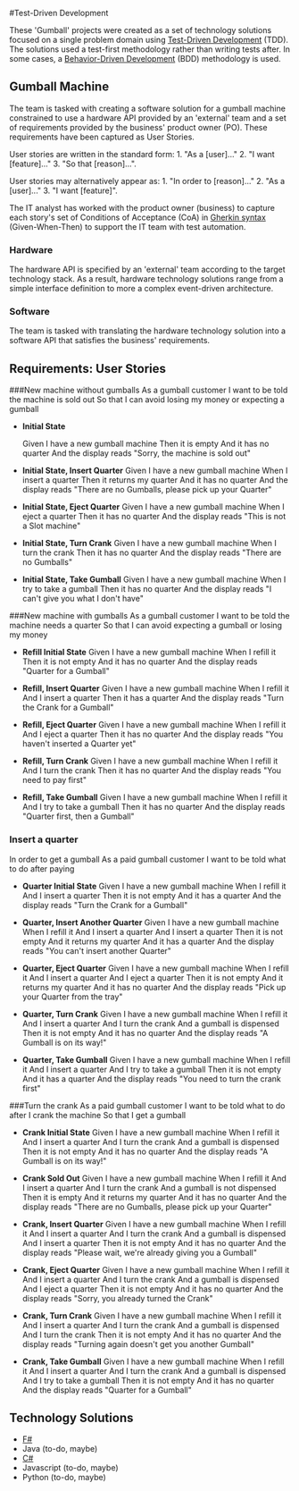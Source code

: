 #Test-Driven Development

These 'Gumball' projects were created as a set of technology solutions focused on a single problem domain using [Test-Driven Development](http://en.wikipedia.org/wiki/Test-driven_development) (TDD).  The solutions used a test-first methodology rather than writing tests after.  In some cases, a [Behavior-Driven Development](http://en.wikipedia.org/wiki/Behavior-driven_development) (BDD) methodology is used.

## Gumball Machine

The team is tasked with creating a software solution for a gumball machine constrained to use a hardware API provided by an 'external' team and a set of requirements provided by the business' product owner (PO).  These requirements have been captured as User Stories.

User stories are written in the standard form:
    1. "As a [user]..."
    2. "I want [feature]..."
    3. "So that [reason]...".

User stories may alternatively appear as:
    1. "In order to [reason]..."
    2. "As a [user]..."
    3. "I want [feature]".

The IT analyst has worked with the product owner (business) to capture each story's set of Conditions of Acceptance (CoA) in [Gherkin syntax](https://github.com/cucumber/cucumber/wiki/Gherkin) (Given-When-Then) to support the IT team with test automation.

### Hardware

The hardware API is specified by an 'external' team according to the target technology stack.  As a result, hardware technology solutions range from a simple interface definition to more a complex event-driven architecture.

### Software

The team is tasked with translating the hardware technology solution into a software API that satisfies the business' requirements.

## Requirements: User Stories

###New machine without gumballs
As a gumball customer
I want to be told the machine is sold out
So that I can avoid losing my money or expecting a gumball

* __Initial State__

    Given I have a new gumball machine
    Then it is empty
    And it has no quarter
    And the display reads "Sorry, the machine is sold out"

* __Initial State, Insert Quarter__
    Given I have a new gumball machine
    When I insert a quarter
    Then it returns my quarter
    And it has no quarter
    And the display reads "There are no Gumballs, please pick up your Quarter"

* __Initial State, Eject Quarter__
    Given I have a new gumball machine
    When I eject a quarter
    Then it has no quarter
    And the display reads "This is not a Slot machine"

* __Initial State, Turn Crank__
    Given I have a new gumball machine
    When I turn the crank
    Then it has no quarter
    And the display reads "There are no Gumballs"

* __Initial State, Take Gumball__
    Given I have a new gumball machine
    When I try to take a gumball
    Then it has no quarter
    And the display reads "I can't give you what I don't have"

###New machine with gumballs
As a gumball customer
I want to be told the machine needs a quarter
So that I can avoid expecting a gumball or losing my money

* __Refill Initial State__
    Given I have a new gumball machine
    When I refill it
    Then it is not empty
    And it has no quarter
    And the display reads "Quarter for a Gumball"

* __Refill, Insert Quarter__
    Given I have a new gumball machine
    When I refill it
    And I insert a quarter
    Then it has a quarter
    And the display reads "Turn the Crank for a Gumball"

* __Refill, Eject Quarter__
    Given I have a new gumball machine
    When I refill it
    And I eject a quarter
    Then it has no quarter
    And the display reads "You haven't inserted a Quarter yet"

* __Refill, Turn Crank__
    Given I have a new gumball machine
    When I refill it
    And I turn the crank
    Then it has no quarter
    And the display reads "You need to pay first"

* __Refill, Take Gumball__
    Given I have a new gumball machine
    When I refill it
    And I try to take a gumball
    Then it has no quarter
    And the display reads "Quarter first, then a Gumball"

### Insert a quarter
In order to get a gumball
As a paid gumball customer
I want to be told what to do after paying

* __Quarter Initial State__
    Given I have a new gumball machine
    When I refill it
    And I insert a quarter
    Then it is not empty
    And it has a quarter
    And the display reads "Turn the Crank for a Gumball"

* __Quarter, Insert Another Quarter__
    Given I have a new gumball machine
    When I refill it
    And I insert a quarter
    And I insert a quarter
    Then it is not empty
    And it returns my quarter
    And it has a quarter
    And the display reads "You can't insert another Quarter"

* __Quarter, Eject Quarter__
    Given I have a new gumball machine
    When I refill it
    And I insert a quarter
    And I eject a quarter
    Then it is not empty
    And it returns my quarter
    And it has no quarter
    And the display reads "Pick up your Quarter from the tray"

* __Quarter, Turn Crank__
    Given I have a new gumball machine
    When I refill it
    And I insert a quarter
    And I turn the crank
    And a gumball is dispensed
    Then it is not empty
    And it has no quarter
    And the display reads "A Gumball is on its way!"

* __Quarter, Take Gumball__
    Given I have a new gumball machine
    When I refill it
    And I insert a quarter
    And I try to take a gumball
    Then it is not empty
    And it has a quarter
    And the display reads "You need to turn the crank first"

###Turn the crank
As a paid gumball customer
I want to be told what to do after I crank the machine
So that I get a gumball

* __Crank Initial State__
    Given I have a new gumball machine
    When I refill it
    And I insert a quarter
    And I turn the crank
    And a gumball is dispensed
    Then it is not empty
    And it has no quarter
    And the display reads "A Gumball is on its way!"

* __Crank Sold Out__
    Given I have a new gumball machine
    When I refill it
    And I insert a quarter
    And I turn the crank
    And a gumball is not dispensed
    Then it is empty
    And it returns my quarter
    And it has no quarter
    And the display reads "There are no Gumballs, please pick up your Quarter"

* __Crank, Insert Quarter__
    Given I have a new gumball machine
    When I refill it
    And I insert a quarter
    And I turn the crank
    And a gumball is dispensed
    And I insert a quarter
    Then it is not empty
    And it has no quarter
    And the display reads "Please wait, we're already giving you a Gumball"

* __Crank, Eject Quarter__
    Given I have a new gumball machine
    When I refill it
    And I insert a quarter
    And I turn the crank
    And a gumball is dispensed
    And I eject a quarter
    Then it is not empty
    And it has no quarter
    And the display reads "Sorry, you already turned the Crank"

* __Crank, Turn Crank__
    Given I have a new gumball machine
    When I refill it
    And I insert a quarter
    And I turn the crank
    And a gumball is dispensed
    And I turn the crank
    Then it is not empty
    And it has no quarter
    And the display reads "Turning again doesn't get you another Gumball"

* __Crank, Take Gumball__
    Given I have a new gumball machine
    When I refill it
    And I insert a quarter
    And I turn the crank
    And a gumball is dispensed
    And I try to take a gumball
    Then it is not empty
    And it has no quarter
    And the display reads "Quarter for a Gumball"

## Technology Solutions

 * [F#](./f%23/src)
 * Java (to-do, maybe)
 * [C#](./c%23/src)
 * Javascript (to-do, maybe)
 * Python (to-do, maybe)
